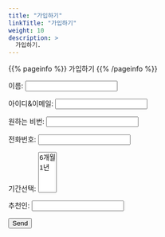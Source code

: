 ```yaml
---
title: "가입하기"
linkTitle: "가입하기"
weight: 10
description: >
  가입하기.
---
```


{{% pageinfo %}}
가입하기
{{% /pageinfo %}}


<form name="contact" method="POST" data-netlify="true" data-netlify-recaptcha="true">
  <p>
    <label>이름: <input type="text" name="name" /></label>   
  </p>
  <p>
    <label>아이디&이메일: <input type="email" name="email" /></label>
  </p>
    <p>
    <label>원하는 비번: <input type="password" name="password" /></label>
  </p>
  <p>
    <label>전화번호: <input type="text" name="phone" /></label>   
  </p>
  <p>
    <label>기간선택: <select name="plan[]" multiple>
      <option value="6month">6개월</option>
      <option value="12momth">1년</option>
    </select></label>
  </p>
    <p>
    <label>추천인: <input type="text" name="recomand" /></label>   
  </p>

<div data-netlify-recaptcha="true"></div>
  <p>
    <button type="submit">Send</button>
  </p>
</form>